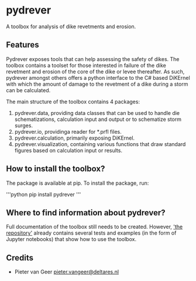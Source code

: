 # pydrever

A toolbox for analysis of dike revetments and erosion.

## Features
Pydrever exposes tools that can help assessing the safety of dikes. The toolbox contains a toolset for those interested in failure of the dike revetment and erosion of the core of the dike or levee thereafter. As such, pydrever amongst others offers a python interface to the C# based DiKErnel with which the amount of damage to the revetment of a dike during a storm can be calculated.

The main structure of the toolbox contains 4 packages:
1. pydrever.data, providing data classes that can be used to handle die schematizations, calculation input and output or to schematize storm surges.
2. pydrever.io, providinga reader for *.prfl files.
3. pydrever.calculation, primarily exposing DiKErnel.
4. pydrever.visualization, containing various functions that draw standard figures based on calculation input or results.

## How to install the toolbox?
The package is available at pip. To install the package, run:

'''python
pip install pydrever
'''

## Where to find information about pydrever?
Full documentation of the toolbox still needs to be created. However, ['the repository'](#https://github.com/Deltares-research/dike-revetment-erosion-pytools/) already contains several tests and examples (in the form of Jupyter notebooks) that show how to use the toolbox.


Credits
-------

* Pieter van Geer <pieter.vangeer@deltares.nl>